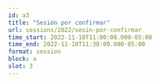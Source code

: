 ```yaml
---
id: a3
title: "Sesión por confirmar"
url: sessions/2022/sesin-por-confirmar 
time_start: 2022-11-10T11:00:00.000-05:00
time_end: 2022-11-10T11:30:00.000-05:00
format: session
block: a
slot: 3
---
```


